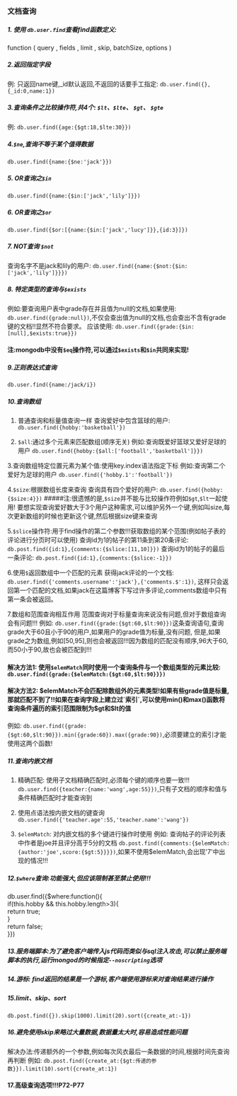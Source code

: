 ### 文档查询

##### 1. 使用 `db.user.find`查看find函数定义:
function ( query , fields , limit , skip, batchSize, options )

##### 2.返回指定字段
例:
只返回name键,_id默认返回,不返回的话要手工指定: `db.user.find({},{_id:0,name:1})`

##### 3.查询条件之比较操作符,共4个: `$lt`、`$lte`、 `$gt`、 `$gte`
例:
`db.user.find({age:{$gt:18,$lte:30}})`

##### 4.`$ne`,查询不等于某个值得数据
`db.user.find({name:{$ne:'jack'}})`

##### 5. OR查询之`$in`
`db.user.find({name:{$in:['jack','lily']}})`  

##### 6. OR查询之`$or`
`db.user.find({$or:[{name:{$in:['jack','lucy']}},{id:3}]})`

##### 7. NOT查询 `$not`
查询名字不是jack和lily的用户: `db.user.find({name:{$not:{$in:['jack','lily']}}})`

##### 8. 特定类型的查询与`$exists`
例如:要查询用户表中grade存在并且值为null的文档,如果使用:
`db.user.find({grade:null})`,不仅会查出值为null的文档,也会查出不含有grade键的文档!!显然不符合要求。
应该使用:
`db.user.find({grade:{$in:[null],$exists:true}})`
#### 注:mongodb中没有`$eq`操作符,可以通过`$exists`和`$in`共同来实现!   

##### 9.正则表达式查询
`db.user.find({name:/jack/i})`

##### 10.查询数组
1. 普通查询和标量值查询一样
查询爱好中包含篮球的用户: `db.user.find({hobby:'basketball'})`

2. `$all`:通过多个元素来匹配数组(顺序无关)
例如:查询既爱好篮球又爱好足球的用户
`db.user.find({hobby:{$all:['football','basketball']}})`   

3.查询数组特定位置元素为某个值:使用key.index语法指定下标
例如:查询第二个爱好为足球的用户
`db.user.find({'hobby.1':'football'})`   

4.`$size`:根据数组长度来查询
查询具有四个爱好的用户: `db.user.find({hobby:{$size:4}})`
#####注:很遗憾的是,`$size`并不能与比较操作符例如`$gt`,`$lt`一起使用!
要想实现查询爱好数大于3个用户这种需求,可以维护另外一个键,例如叫size,每次更新数组的时候也更新这个键,然后根据size键来查询    

5.`$slice`操作符:用于find操作的第二个参数!!!获取数组的某个范围(例如帖子表的评论进行分页时可以使用)
查询id为1的帖子的第11条到第20条评论: `db.post.find({id:1},{comments:{$slice:[11,10]}})`
查询id为1的帖子的最后一条评论: `db.post.find({id:1},{comments:{$slice:-1}})`    

6.使用`$`返回数组中一个匹配的元素
获得jack评论的一个文档: `db.user.find({'comments.username':'jack'},{'comments.$':1})`,
这样只会返回第一个匹配的文档,如果jack在这篇博客下写过许多评论,comments数组中只有第一条会被返回。    

7.数组和范围查询相互作用
范围查询对于标量查询来说没有问题,但对于数组查询会有问题!!!
例如:
`db.user.find({grade:{$gt:60,$lt:90}})`这条查询语句,查询grade大于60且小于90的用户,如果用户的grade值为标量,没有问题,
但是,如果grade之为数组,例如[50,95],则也会被返回!!!因为数组的匹配没有顺序,96大于60,而50小于90,故也会被匹配到!!!
#### 解决方法1: 使用`$elemMatch`同时使用一个查询条件与一个数组类型的元素比较: `db.user.find({grade:{$elemMatch:{$gt:60,$lt:90}}})`
#### 解决方法2: $elemMatch不会匹配除数组外的元素类型!如果有些grade值是标量,那就匹配不到了!!如果在查询字段上建立过`索引`,可以使用min()和max()函数将查询条件遍历的索引范围限制为$gt和$lt的值
例如: `db.user.find({grade:{$gt:60,$lt:90}}).min({grade:60}).max({grade:90})`,必须要建立的索引才能使用这两个函数!    

##### 11.查询内嵌文档
1. 精确匹配: 使用子文档精确匹配时,必须每个键的顺序也要一致!!!
`db.user.find({teacher:{name:'wang',age:55}})`,只有子文档的顺序和值与条件精确匹配时才能查询到    

2. 使用点语法按内嵌文档的键查询
`db.user.find({'teacher.age':55,'teacher.name':'wang'})`   

3. `$elemMatch`: 对内嵌文档的多个键进行操作时使用
例如: 查询帖子的评论列表中作者是joe并且评分高于5分的文档
`db.post.find({comments:{$elemMatch:{author:'joe',score:{$gt:5}}}})`,如果不使用$elemMatch,会出现'7'中出现的情况!!!   

##### 12.`$where`查询:功能强大,但应该限制甚至禁止使用!!!
db.user.find({$where:function(){  
    if(this.hobby && this.hobby.length>3){  
        return true;  
    }  
    return false;  
}})  


##### 13.服务端脚本:为了避免客户端传入js代码而类似与sql注入攻击,可以禁止服务端脚本的执行,运行mongod的时候指定`--noscripting`选项    

##### 14.游标: find返回的结果是一个游标,客户端使用游标来对查询结果进行操作

##### 15.limit、skip、sort
`db.post.find({}).skip(1000).limit(20).sort({create_at:-1})`    

##### 16.避免使用skip来略过大量数据,数据量太大时,容易造成性能问题
解决办法:传递额外的一个参数,例如每次风衣最后一条数据的时间,根据时间先查询再判断
例如: `db.post.find({create_at:{$gt:传递的参数}}).limit(10).sort({create_at:1})`     

#### 17.高级查询选项!!!P72-P77
